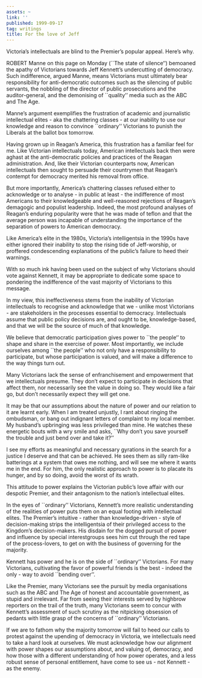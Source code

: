 ```yaml
---
assets: ~
link: ''
published: 1999-09-17
tag: writings
title: For the love of Jeff
---
```

Victoria’s intellectuals are blind to the Premier’s popular appeal.
Here’s why.

ROBERT Manne on this page on Monday (\`\`The state of silence‘’)
bemoaned the apathy of Victorians towards Jeff Kennett’s undercutting of
democracy. Such indifference, argued Manne, means Victorians must
ultimately bear responsibility for anti-democratic outcomes such as the
silencing of public servants, the nobbling of the director of public
prosecutions and the auditor-general, and the demonising of
\`\`quality’’ media such as the ABC and The Age.

Manne’s argument exemplifies the frustration of academic and
journalistic intellectual elites - aka the chattering classes - at our
inability to use our knowledge and reason to convince \`\`ordinary’’
Victorians to punish the Liberals at the ballot box tomorrow.

Having grown up in Reagan’s America, this frustration has a familiar
feel for me. Like Victorian intellectuals today, American intellectuals
back then were aghast at the anti-democratic policies and practices of
the Reagan administration. And, like their Victorian counterparts now,
American intellectuals then sought to persuade their countrymen that
Reagan’s contempt for democracy merited his removal from office.

But more importantly, America’s chattering classes refused either to
acknowledge or to analyse - in public at least - the indifference of
most Americans to their knowledgeable and well-reasoned rejections of
Reagan’s demagogic and populist leadership. Indeed, the most profound
analyses of Reagan’s enduring popularity were that he was made of teflon
and that the average person was incapable of understanding the
importance of the separation of powers to American democracy.

Like America’s elite in the 1980s, Victoria’s intelligentsia in the
1990s have either ignored their inability to stop the rising tide of
Jeff-worship, or proffered condescending explanations of the public’s
failure to heed their warnings.

With so much ink having been used on the subject of why Victorians
should vote against Kennett, it may be appropriate to dedicate some
space to pondering the indifference of the vast majority of Victorians
to this message.

In my view, this ineffectiveness stems from the inability of Victorian
intellectuals to recognise and acknowledge that we - unlike most
Victorians - are stakeholders in the processes essential to democracy.
Intellectuals assume that public policy decisions are, and ought to be,
knowledge-based, and that we will be the source of much of that
knowledge.

We believe that democratic participation gives power to \`\`the people‘’
to shape and share in the exercise of power. Most importantly, we
include ourselves among \`\`the people’’ who not only have a
responsibility to participate, but whose participation is valued, and
will make a difference to the way things turn out.

Many Victorians lack the sense of enfranchisement and empowerment that
we intellectuals presume. They don’t expect to participate in decisions
that affect them, nor necessarily see the value in doing so. They would
like a fair go, but don’t necessarily expect they will get one.

It may be that our assumptions about the nature of power and our
relation to it are learnt early. When I am treated unjustly, I rant
about ringing the ombudsman, or bang out indignant letters of complaint
to my local member. My husband’s upbringing was less privileged than
mine. He watches these energetic bouts with a wry smile and asks,
\`\`Why don’t you save yourself the trouble and just bend over and take
it?’’

I see my efforts as meaningful and necessary gyrations in the search for
a justice I deserve and that can be achieved. He sees them as silly
ram-like batterings at a system that owes me nothing, and will see me
where it wants me in the end. For him, the only realistic approach to
power is to placate its hunger, and by so doing, avoid the worst of its
wrath.

This attitude to power explains the Victorian public’s love affair with
our despotic Premier, and their antagonism to the nation’s intellectual
elites.

In the eyes of \`\`ordinary’’ Victorians, Kennett’s more realistic
understanding of the realities of power puts them on an equal footing
with intellectual elites. The Premier’s intuitive - rather than
knowledge-driven - style of decision-making strips the intelligentsia of
their privileged access to the Kingdom’s decision-makers. His disdain
for the dogged pursuit of power and influence by special interestgroups
sees him cut through the red tape of the process-lovers, to get on with
the business of governing for the majority.

Kennett has power and he is on the side of \`\`ordinary‘’ Victorians.
For many Victorians, cultivating the favor of powerful friends is the
best - indeed the only - way to avoid \`\`bending over’’.

Like the Premier, many Victorians see the pursuit by media organisations
such as the ABC and The Age of honest and accountable government, as
stupid and irrelevant. Far from seeing their interests served by
highbrow reporters on the trail of the truth, many Victorians seem to
concur with Kennett’s assessment of such scrutiny as the nitpicking
obsession of pedants with little grasp of the concerns of \`\`ordinary’’
Victorians.

If we are to fathom why the majority tomorrow will fail to heed our
calls to protest against the upending of democracy in Victoria, we
intellectuals need to take a hard look at ourselves. We must acknowledge
how our alignment with power shapes our assumptions about, and valuing
of, democracy, and how those with a different understanding of how power
operates, and a less robust sense of personal entitlement, have come to
see us - not Kennett - as the enemy.